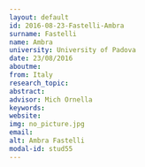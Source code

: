 ```yaml
---
layout: default 
id: 2016-08-23-Fastelli-Ambra
surname: Fastelli
name: Ambra
university: University of Padova
date: 23/08/2016
aboutme: 
from: Italy
research_topic: 
abstract: 
advisor: Mich Ornella
keywords: 
website: 
img: no_picture.jpg
email: 
alt: Ambra Fastelli
modal-id: stud55
---
```

